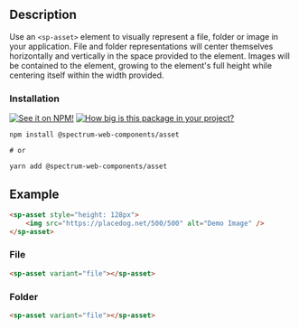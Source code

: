 ## Description

Use an `<sp-asset>` element to visually represent a file, folder or image in your application. File and folder representations will center themselves horizontally and vertically in the space provided to the element. Images will be contained to the element, growing to the element's full height while centering itself within the width provided.

### Installation

[![See it on NPM!](https://img.shields.io/npm/v/@spectrum-web-components/asset?style=for-the-badge)](https://www.npmjs.com/package/@spectrum-web-components/asset)
[![How big is this package in your project?](https://img.shields.io/bundlephobia/minzip/@spectrum-web-components/asset?style=for-the-badge)](https://bundlephobia.com/result?p=@spectrum-web-components/asset)

```
npm install @spectrum-web-components/asset

# or

yarn add @spectrum-web-components/asset
```

## Example

```html
<sp-asset style="height: 128px">
    <img src="https://placedog.net/500/500" alt="Demo Image" />
</sp-asset>
```

### File

```html
<sp-asset variant="file"></sp-asset>
```

### Folder

```html
<sp-asset variant="file"></sp-asset>
```
